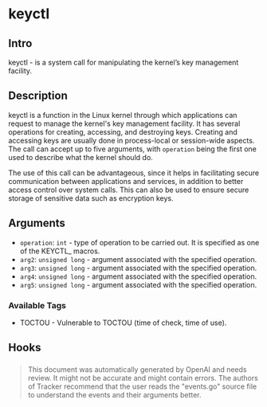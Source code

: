 
# keyctl

## Intro
keyctl - is a system call for manipulating the kernel’s key management facility. 

## Description
keyctl is a function in the Linux kernel through which applications can request to manage the kernel's key management facility. It has several operations for creating, accessing, and destroying keys. Creating and accessing keys are usually done in process-local or session-wide aspects. The call can accept up to five arguments, with `operation` being the first one used to describe what the kernel should do.

The use of this call can be advantageous, since it helps in facilitating secure communication between applications and services, in addition to better access control over system calls. This can also be used to ensure secure storage of sensitive data such as encryption keys.

## Arguments
* `operation`: `int` - type of operation to be carried out. It is specified as one of the KEYCTL_ macros.
* `arg2`: `unsigned long` - argument associated with the specified operation.
* `arg3`: `unsigned long` - argument associated with the specified operation.
* `arg4`: `unsigned long` - argument associated with the specified operation.
* `arg5`: `unsigned long` - argument associated with the specified operation.

### Available Tags
* TOCTOU - Vulnerable to TOCTOU (time of check, time of use).
 
## Hooks
###

> This document was automatically generated by OpenAI and needs review. It might
> not be accurate and might contain errors. The authors of Tracker recommend that
> the user reads the "events.go" source file to understand the events and their
> arguments better.
